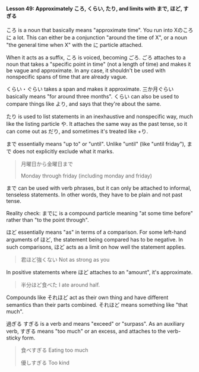 #### Lesson 49: Approximately ころ, くらい, たり, and limits with まで, ほど, すぎる


ころ is a noun that basically means "approximate time". You run into Xのころに a lot. This can either be a conjunction "around the time of X", or a noun "the general time when X" with the に particle attached.


When it acts as a suffix, ころ is voiced, becoming ごろ. ごろ attaches to a noun that takes a "specific point in time" (not a length of time) and makes it be vague and approximate. In any case, it shouldn't be used with nonspecific spans of time that are already vague.


くらい・ぐらい takes a span and makes it approximate. 三か月ぐらい basically means "for around three months". くらい can also be used to compare things like より, and says that they're about the same.


たり is used to list statements in an inexhaustive and nonspecific way, much like the listing particle や. It attaches the same way as the past tense, so it can come out as だり, and sometimes it's treated like <past>+り.


まで essentially means "up to" or "until". Unlike "until" (like "until friday"), まで does not explicitly exclude what it marks.


> 月曜日から金曜日まで  
> > Monday through friday (including monday and friday)

まで can be used with verb phrases, but it can only be attached to informal, tenseless statements. In other words, they have to be plain and not past tense.


Reality check: までに is a compound particle meaning "at some time before" rather than "to the point through".


ほど essentially means "as" in terms of a comparison. For some left-hand arguments of ほど, the statement being compared has to be negative. In such comparisons, ほど acts as a limit on how well the statement applies.


> 君ほど強くない Not as strong as you

In positive statements where ほど attaches to an "amount", it's approximate.


> 半分ほど食べた I ate around half.

Compounds like それほど act as their own thing and have different semantics than their parts combined. それほど means something like "that much".


過ぎる すぎる is a verb and means "exceed" or "surpass". As an auxiliary verb, すぎる means "too much" or an excess, and attaches to the verb-sticky form.


> 食べすぎる Eating too much  
> > 優しすぎる Too kind

